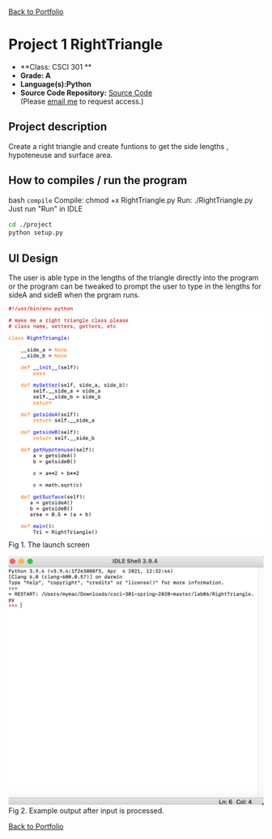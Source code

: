 [Back to Portfolio](./index.md)

Project 1 RightTriangle
===============

-   **Class: CSCI 301 ** 
-   **Grade: A**
-   **Language(s):Python**
-   **Source Code Repository:** [Source Code](https://github.com/Malik526/RightTriangle_SrcCode.git)  
    (Please [email me](mailto:example@csustudent.net?subject=GitHub%20Access) to request access.)

## Project description
Create a right triangle and create funtions to get the side lengths , hypoteneuse and surface area. 

## How to compiles / run the program

bash
```compile```
Compile: chmod +x RightTriangle.py
Run: ./RightTriangle.py
Just run "Run" in IDLE


```bash
cd ./project
python setup.py
```

## UI Design
The user is able type in the lengths of the triangle directly into the program or the program can be tweaked to prompt the user to type in the lengths for sideA and sideB when the prgram runs.

![screenshot](images/launch.png)
Fig 1. The launch screen

![screenshot](images/Screenshot_output.png)
Fig 2. Example output after input is processed.


[Back to Portfolio](./index.md)

